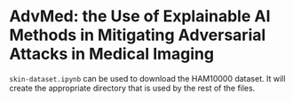 # AdvMed: the Use of Explainable AI Methods in Mitigating Adversarial Attacks in Medical Imaging

`skin-dataset.ipynb` can be used to download the HAM10000 dataset. It will create the appropriate directory that is used by the rest of the files.
